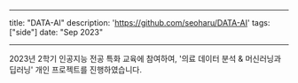 
---
title: "DATA-AI"
description: 'https://github.com/seoharu/DATA-AI'
tags: ["side"]
date: "Sep 2023"

---
<span class="justified-text"> 2023년 2학기 인공지능 전공 특화 교육에 참여하여, '의료 데이터 분석 & 머신러닝과 딥러닝' 개인 프로젝트를 진행하였습니다. </span>